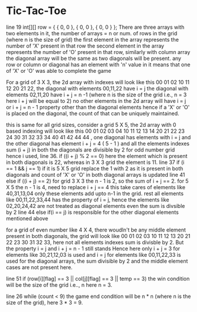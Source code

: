 # Tic-Tac-Toe
line 19 int[][] row = { { 0, 0 }, { 0, 0 }, { 0, 0 } };
There are three arrays with two elements in it, the number of arrays = n or num. of rows in the grid (where n is the size of grid)
the first element in the array represents the number of 'X' present in that row
the second element in the array represents the number of 'O' present in that row, similarly with column array
the diagonal array will be the same as two diagonals will be present.
any row or column or diagonal has an element with 'n' value in it means that one of 'X' or 'O' was able to complete the game

For a grid of 3 X 3, the 2d array with indexes will look like this
00  01 02
10  11 12
20  21 22, the diagonal with elements 00,11,22 have i = j
the diagonal with elements 02,11,20 have i + j = n -1 (where n is the size of the grid i.e., n = 3 here i + j will be equal to 2)
no other elements in the 2d array will have i = j or i + j = n - 1 property other than the diagonal elements
hence if a 'X' or 'O' is placed on the diagonal, the count of that can be uniquely maintained.

this is same for all grid sizes, consider a grid 5 X 5, the 2d array with 0 based indexing will look like this
00 01 02 03 04
10 11 12 13 14
20 21 22 23 24
30 31 32 33 34
40 41 42 44 44 , one diagonal has elements with i = j
and the other diagonal has element i + j = 4 ( 5 - 1 ) and all the elements indexes sum (i + j) in both the diagonals are divisible by 2 for odd number grid
hence i used, line 36. if ((i + j) % 2 == 0)
here the element which is present in both diagonals is 22, whereas in 3 X 3 grid the element is 11.
line 37 if (i == 1 && j == 1) if it is 5 X 5 grid replace the 1 with 2 as it is present in both diagonals and count of 'X' or 'O' in both diagonal arrays is updated
line 41 else if ((i + j) == 2) for grid 3 X 3 the n - 1 is 2, so the sum of i + j == 2. for 5 X 5 the n - 1 is 4, need to replace i + j == 4
this take cares of elements like 40,31,13,04 only these elements add upto n-1 in the grid.
rest all elements like 00,11,22,33,44 has the property of i = j, hence the elements like 02,20,24,42 are not treated as diagonal elements even the sum is divsible by 2
line 44 else if(i == j) is responsible for the other diagonal elements mentioned above

for a grid of even number like 4 X 4, there woudln't be any middle element present in both diagonals, the grid will look like
00 01 02 03
10 11 12 13
20 21 22 23
30 31 32 33, here not all elements indexes sum is divisble by 2. But the property i = j and i + j = n - 1 still stands
Hence here only i + j = 3 for elements like 30,21,12,03 is used
and i = j for elements like 00,11,22,33 is used for the diagonal arrays, the sum divisible by 2 and the middle element cases are not present here. 

line 51 if (row[i][flag] == 3 || col[j][flag] == 3 || temp == 3)
the win condition will be the size of the grid i.e.., n here n = 3.
 
line 26 while (count < 9)
the game end condition will be n * n (where n is the size of the grid), here 3 * 3 = 9.
